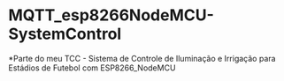 # MQTT_esp8266NodeMCU-SystemControl
*Parte do meu TCC - Sistema de Controle de Iluminação e Irrigação para Estádios de Futebol com ESP8266_NodeMCU
